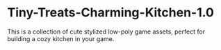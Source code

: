 # Tiny-Treats-Charming-Kitchen-1.0
This is a collection of cute stylized low-poly game assets, perfect for building a cozy kitchen in your game.
